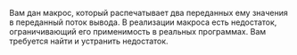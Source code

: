 Вам дан макрос, который распечатывает два переданных ему значения в переданный поток вывода. В реализации макроса есть недостаток, ограничивающий его применимость в реальных программах. Вам требуется найти и устранить недостаток. 
